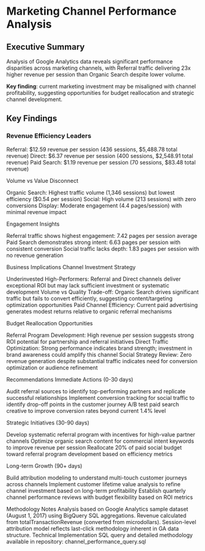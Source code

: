 # Marketing Channel Performance Analysis

## Executive Summary ##
Analysis of Google Analytics data reveals significant performance disparities across marketing channels, with Referral traffic delivering 23x higher revenue per session than Organic Search despite lower volume. 

**Key finding**: current marketing investment may be misaligned with channel profitability, suggesting opportunities for budget reallocation and strategic channel development.


## Key Findings ##

### Revenue Efficiency Leaders ###

Referral: $12.59 revenue per session (436 sessions, $5,488.78 total revenue)
Direct: $6.37 revenue per session (400 sessions, $2,548.91 total revenue)
Paid Search: $1.19 revenue per session (70 sessions, $83.48 total revenue)

Volume vs Value Disconnect

Organic Search: Highest traffic volume (1,346 sessions) but lowest efficiency ($0.54 per session)
Social: High volume (213 sessions) with zero conversions
Display: Moderate engagement (4.4 pages/session) with minimal revenue impact

Engagement Insights

Referral traffic shows highest engagement: 7.42 pages per session average
Paid Search demonstrates strong intent: 6.63 pages per session with consistent conversion
Social traffic lacks depth: 1.83 pages per session with no revenue generation

Business Implications
Channel Investment Strategy

Underinvested High-Performers: Referral and Direct channels deliver exceptional ROI but may lack sufficient investment or systematic development
Volume vs Quality Trade-off: Organic Search drives significant traffic but fails to convert efficiently, suggesting content/targeting optimization opportunities
Paid Channel Efficiency: Current paid advertising generates modest returns relative to organic referral mechanisms

Budget Reallocation Opportunities

Referral Program Development: High revenue per session suggests strong ROI potential for partnership and referral initiatives
Direct Traffic Optimization: Strong performance indicates brand strength; investment in brand awareness could amplify this channel
Social Strategy Review: Zero revenue generation despite substantial traffic indicates need for conversion optimization or audience refinement

Recommendations
Immediate Actions (0-30 days)

Audit referral sources to identify top-performing partners and replicate successful relationships
Implement conversion tracking for social traffic to identify drop-off points in the customer journey
A/B test paid search creative to improve conversion rates beyond current 1.4% level

Strategic Initiatives (30-90 days)

Develop systematic referral program with incentives for high-value partner channels
Optimize organic search content for commercial intent keywords to improve revenue per session
Reallocate 20% of paid social budget toward referral program development based on efficiency metrics

Long-term Growth (90+ days)

Build attribution modeling to understand multi-touch customer journeys across channels
Implement customer lifetime value analysis to refine channel investment based on long-term profitability
Establish quarterly channel performance reviews with budget flexibility based on ROI metrics

Methodology Notes
Analysis based on Google Analytics sample dataset (August 1, 2017) using BigQuery SQL aggregations. Revenue calculated from totalTransactionRevenue (converted from microdollars). Session-level attribution model reflects last-click methodology inherent in GA data structure.
Technical Implementation
SQL query and detailed methodology available in repository: channel_performance_query.sql
